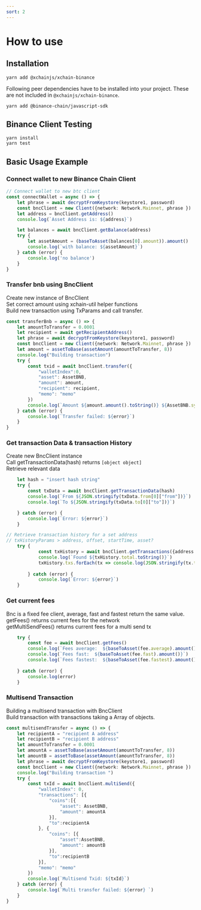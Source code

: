 ```yaml
---
sort: 2
---
```


# How to use

## Installation

```
yarn add @xchainjs/xchain-binance
```

Following peer dependencies have to be installed into your project. These are not included in `@xchainjs/xchain-binance`.

```
yarn add @binance-chain/javascript-sdk
```

## Binance Client Testing

```
yarn install
yarn test
```

## Basic Usage Example

### Connect wallet to new Binance Chain Client

```ts
// Connect wallet to new btc client 
const connectWallet = async () => {
    let phrase = await decryptFromKeystore(keystore1, password)
    const bncClient = new Client({network: Network.Mainnet, phrase })  
    let address = bncClient.getAddress()
    console.log(`Asset Address is: ${address}`)

    let balances = await bncClient.getBalance(address)
    try {
        let assetAmount = (baseToAsset(balances[0].amount)).amount()
        console.log(`with balance: ${assetAmount}`)
    } catch (error) {
        console.log('no balance')
    }
}
```

### Transfer bnb using BncClient

Create new instance of BncClient\
Set correct amount using xchain-util helper functions\
Build new transaction using TxParams and call transfer.

```ts
const transferBnb = async () => {
    let amountToTransfer = 0.0001
    let recipient = await getRecipientAddress()
    let phrase = await decryptFromKeystore(keystore1, password)
    const bncClient = new Client({network: Network.Mainnet, phrase })
    let amount = assetToBase(assetAmount(amountToTransfer, 8))
    console.log("Building transaction")
    try {
        const txid = await bncClient.transfer({
            "walletIndex":0,
            "asset": AssetBNB,
            "amount": amount,
            "recipient": recipient,
            "memo": "memo"
        })
        console.log(`Amount ${amount.amount().toString()} ${AssetBNB.symbol} TransactionId: ${txid}`)
    } catch (error) {
        console.log(`Transfer failed: ${error}`)
    }
}
```

### Get transaction Data & transaction History
Create new BncClient instance\
Call getTransactionData(hash) returns `[object object]`\
Retrieve relevant data
```ts
    let hash = "insert hash string"
    try {
        const txData = await bncClient.getTransactionData(hash)
        console.log(`From ${JSON.stringify(txData.from[0]["from"])}`)
        console.log(`To ${JSON.stringify(txData.to[0]["to"])}`)

    } catch (error) {
        console.log(`Error: ${error}`)
    }

// Retrieve transaction history for a set address
// txHistoryParams > address, offset, startTime, asset? 
    try {
            const txHistory = await bncClient.getTransactions({address: Address, limit:4 })
            console.log(`Found ${txHistory.total.toString()}`)
            txHistory.txs.forEach(tx => console.log(JSON.stringify(tx.to)))
            
        } catch (error) {
            console.log(`Error: ${error}`)
    }
```
### Get current fees

Bnc is a fixed fee client, average, fast and fastest return the same value.\
getFees() returns current fees for the network\
getMultiSendFees() returns current fees for a multi send tx

```ts
    try {
        const fee = await bncClient.getFees()
        console.log(`Fees average:  ${baseToAsset(fee.average).amount()}`)
        console.log(`Fees fast:  ${baseToAsset(fee.fast).amount()}`)
        console.log(`Fees fastest:  ${baseToAsset(fee.fastest).amount()}`)
        
    } catch (error) {
        console.log(error)
    }

```
### Multisend Transaction
Building a multisend transaction with BncClient\
Build transaction with transactions taking a Array of objects.

```ts
const multisendTransfer = async () => {
    let recipientA = "recipient A address"
    let recipientB = "recipient B address"
    let amountToTransfer = 0.0001
    let amountA = assetToBase(assetAmount(amountToTransfer, 8))
    let amountB = assetToBase(assetAmount(amountToTransfer, 8))
    let phrase = await decryptFromKeystore(keystore1, password)
    const bncClient = new Client({network: Network.Mainnet, phrase })
    console.log("Building transaction ")
    try {
        const txId = await bncClient.multiSend({
            "walletIndex": 0,
            "transactions": [{
                "coins":[{
                    "asset": AssetBNB, 
                    "amount": amountA                 
                }],
                "to":recipientA
            }, {
                "coins": [{
                    "asset":AssetBNB,
                    "amount": amountB
                }],
                "to":recipientB
            }],
            "memo": "memo"
        })
        console.log(`Multisend Txid: ${txId}`)
    } catch (error) {
        console.log(`Multi transfer failed: ${error} `)        
    }
}
```